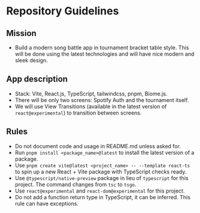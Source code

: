 # Repository Guidelines

## Mission
- Build a modern song battle app in tournament bracket table style. This will be done using the latest technologies and will have nice modern and sleek design.

## App description
- Stack: Vite, React.js, TypeScript, tailwindcss, pnpm, Biome.js.
- There will be only two screens: Spotify Auth and the tournament itself.
- We will use View Transitions (available in the latest version of `react@experimental`) to transition between screens.

## Rules
- Do not document code and usage in README.md unless asked for.
- Run `pnpm install <package_name>@latest` to install the latest version of a package.
- Use `pnpm create vite@latest <project_name> -- --template react-ts` to spin up a new React + Vite package with TypeScript checks ready.
- Use `@typescript/native-preview` package in lieu of `typescript` for this project. The command changes from `tsc` to `tsgo`.
- Use `react@experimental` and `react-dom@experimental` for this project.
- Do not add a function return type in TypeScript, it can be inferred. This rule can have exceptions.
